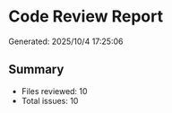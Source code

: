 # Code Review Report

Generated: 2025/10/4 17:25:06

## Summary

- Files reviewed: 10
- Total issues: 10
